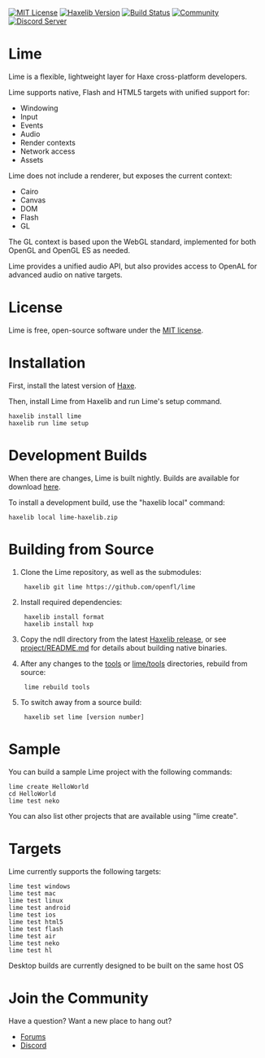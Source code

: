 [![MIT License](https://img.shields.io/badge/license-MIT-blue.svg?style=flat)](LICENSE.md) [![Haxelib Version](https://img.shields.io/github/tag/openfl/lime.svg?style=flat&label=haxelib)](http://lib.haxe.org/p/lime) [![Build Status](https://img.shields.io/github/actions/workflow/status/openfl/lime/main.yml?branch=develop)](https://github.com/openfl/lime/actions) [![Community](https://img.shields.io/discourse/posts?color=24afc4&server=https%3A%2F%2Fcommunity.openfl.org&label=community)](https://community.openfl.org/c/lime/19) [![Discord Server](https://img.shields.io/discord/415681294446493696.svg?color=7289da)](https://discordapp.com/invite/tDgq8EE)

Lime
====

Lime is a flexible, lightweight layer for Haxe cross-platform developers.

Lime supports native, Flash and HTML5 targets with unified support for:

 * Windowing
 * Input
 * Events
 * Audio
 * Render contexts
 * Network access
 * Assets

Lime does not include a renderer, but exposes the current context:

 * Cairo
 * Canvas
 * DOM
 * Flash
 * GL

The GL context is based upon the WebGL standard, implemented for both OpenGL and OpenGL ES as needed.

Lime provides a unified audio API, but also provides access to OpenAL for advanced audio on native targets.


License
=======

Lime is free, open-source software under the [MIT license](LICENSE.md).


Installation
============

First, install the latest version of [Haxe](http://www.haxe.org/download).

Then, install Lime from Haxelib and run Lime's setup command.

    haxelib install lime
    haxelib run lime setup


Development Builds
==================

When there are changes, Lime is built nightly. Builds are available for download [here](https://github.com/openfl/lime/actions?query=branch%3Adevelop+is%3Asuccess).

To install a development build, use the "haxelib local" command:

    haxelib local lime-haxelib.zip


Building from Source
====================

1. Clone the Lime repository, as well as the submodules:

        haxelib git lime https://github.com/openfl/lime

2. Install required dependencies:

        haxelib install format
        haxelib install hxp

3. Copy the ndll directory from the latest [Haxelib release](https://lib.haxe.org/p/lime/), or see [project/README.md](project/README.md) for details about building native binaries.

4. After any changes to the [tools](tools) or [lime/tools](src/lime/tools) directories, rebuild from source:

        lime rebuild tools

5. To switch away from a source build:

        haxelib set lime [version number]


Sample
======

You can build a sample Lime project with the following commands:

    lime create HelloWorld
    cd HelloWorld
    lime test neko

You can also list other projects that are available using "lime create".


Targets
=======

Lime currently supports the following targets:

    lime test windows
    lime test mac
    lime test linux
    lime test android
    lime test ios
    lime test html5
    lime test flash
    lime test air
    lime test neko
    lime test hl

Desktop builds are currently designed to be built on the same host OS


Join the Community
==================

Have a question? Want a new place to hang out?

 * [Forums](https://community.openfl.org/c/lime/19)
 * [Discord](https://discordapp.com/invite/tDgq8EE)
